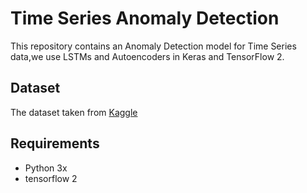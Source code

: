 # Time Series Anomaly Detection
This repository contains an Anomaly Detection model for Time Series data,we use LSTMs and Autoencoders in Keras and TensorFlow 2.


## Dataset
The dataset taken from [Kaggle](https://www.kaggle.com/pdquant/sp500-daily-19862018)

## Requirements
- Python 3x
- tensorflow 2



